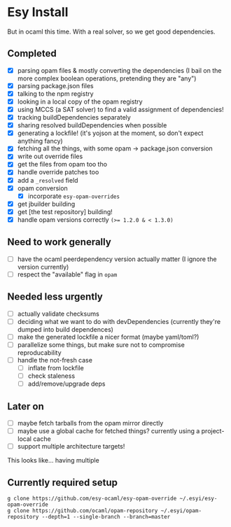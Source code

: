 # Esy Install

But in ocaml this time. With a real solver, so we get good dependencies.

## Completed

- [x] parsing opam files & mostly converting the dependencies (I bail on the more complex boolean operations, pretending they are "any")
- [x] parsing package.json files
- [x] talking to the npm registry
- [x] looking in a local copy of the opam registry
- [x] using MCCS (a SAT solver) to find a valid assignment of dependencies!
- [x] tracking buildDependencies separately
- [x] sharing resolved buildDependencies when possible
- [x] generating a lockfile! (it's yojson at the moment, so don't expect anything fancy)
- [x] fetching all the things, with some opam -> package.json conversion
- [x] write out override files
- [x] get the files from opam too tho
- [x] handle override patches too
- [x] add a `_resolved` field
- [x] opam conversion
    - [x] incorporate `esy-opam-overrides`
- [x] get jbuilder building
- [x] get [the test repository] building!
- [x] handle opam versions correctly `(>= 1.2.0 & < 1.3.0)`

## Need to work generally

- [ ] have the ocaml peerdependency version actually matter (I ignore the version currently)
- [ ] respect the "available" flag in `opam`

## Needed less urgently

- [ ] actually validate checksums
- [ ] deciding what we want to do with devDependencies (currently they're dumped into build dependences)
- [ ] make the generated lockfile a nicer format (maybe yaml/toml?)
- [ ] parallelize some things, but make sure not to compromise reproducability
- [ ] handle the not-fresh case
    - [ ] inflate from lockfile
    - [ ] check staleness
    - [ ] add/remove/upgrade deps

## Later on

- [ ] maybe fetch tarballs from the opam mirror directly
- [ ] maybe use a global cache for fetched things? currently using a project-local cache
- [ ] support multiple architecture targets!

This looks like... having multiple

## Currently required setup

```
g clone https://github.com/esy-ocaml/esy-opam-override ~/.esyi/esy-opam-override
g clone https://github.com/ocaml/opam-repository ~/.esyi/opam-repository --depth=1 --single-branch --branch=master
```
